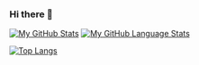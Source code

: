 ### Hi there 👋

<!--
**SeN75/SeN75** is a ✨ _special_ ✨ repository because its `README.md` (this file) appears on your GitHub profile.

Here are some ideas to get you started:

- 🔭 I’m currently working on ...
- 🌱 I’m currently learning ...
- 👯 I’m looking to collaborate on ...
- 🤔 I’m looking for help with ...
- 💬 Ask me about ...
- 📫 How to reach me: ...
- 😄 Pronouns: ...
- ⚡ Fun fact: ...
-->


[![My GitHub Stats](https://github-readme-stats.vercel.app/api/?username=SeN75&count_private=true&theme=tokyonight&showicons=true)]()
[![My GitHub Language Stats](https://github-readme-stats.vercel.app/api/top-langs/?username=SeN75&langs_count=5&theme=tokyonight)]()

[![Top Langs](https://github-readme-stats.vercel.app/api/top-langs/?username=SeN75)](https://github.com/anuraghazra/github-readme-stats)

